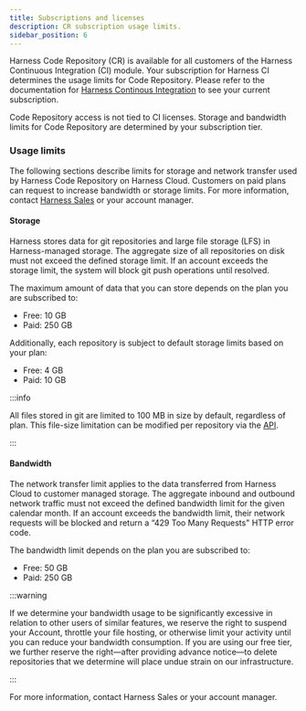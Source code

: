 ```yaml
---
title: Subscriptions and licenses
description: CR subscription usage limits.
sidebar_position: 6
---
```


Harness Code Repository (CR) is available for all customers of the Harness Continuous Integration (CI) module. Your subscription for Harness CI determines the usage limits for Code Repository. Please refer to the documentation for [Harness Continous Integration](/docs/continuous-integration/get-started/ci-subscription-mgmt) to see your current subscription. 

Code Repository access is not tied to CI licenses. Storage and bandwidth limits for Code Repository are determined by your subscription tier.

### Usage limits

The following sections describe limits for storage and network transfer used by Harness Code Repository on Harness Cloud. Customers on paid plans can request to increase bandwidth or storage limits. For more information, contact [Harness Sales](https://www.harness.io/company/contact-sales) or your account manager.

#### Storage

Harness stores data for git repositories and large file storage (LFS) in Harness-managed storage. The aggregate size of all repositories on disk must not exceed the defined storage limit. If an account exceeds the storage limit, the system will block git push operations until resolved. 

The maximum amount of data that you can store depends on the plan you are subscribed to:
* Free: 10 GB
* Paid: 250 GB

Additionally, each repository is subject to default storage limits based on your plan:
* Free: 4 GB
* Paid: 10 GB

:::info

All files stored in git are limited to 100 MB in size by default, regardless of plan. This file-size limitation can be modified per repository via the [API](https://apidocs.harness.io/tag/repository#operation/updateGeneralSettings).  

:::

#### Bandwidth

The network transfer limit applies to the data transferred from Harness Cloud to customer managed storage. The aggregate inbound and outbound network traffic must not exceed the defined bandwidth limit for the given calendar month. If an account exceeds the bandwidth limit, their network requests will be blocked and return a “429 Too Many Requests" HTTP error code.

The bandwidth limit depends on the plan you are subscribed to:
* Free: 50 GB
* Paid: 250 GB

:::warning

If we determine your bandwidth usage to be significantly excessive in relation to other users of similar features, we reserve the right to suspend your Account, throttle your file hosting, or otherwise limit your activity until you can reduce your bandwidth consumption. If you are using our free tier, we further reserve the right—after providing advance notice—to delete repositories that we determine will place undue strain on our infrastructure.

:::

For more information, contact Harness Sales or your account manager.
